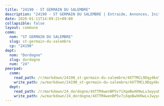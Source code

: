```yaml
---
title: "24190 - ST GERMAIN DU SALEMBRE"
description: "24190 - ST GERMAIN DU SALEMBRE | Entraide, Annonces, Initiatives"
date: 2020-01-11T14:09:21+09:00
collapsible: false
layout: commune
comm:
  nom: "ST GERMAIN DU SALEMBRE"
  slug: st-germain-du-salembre
  cp: "24190"
dept:
  nom: "Dordogne"
  slug: dordogne
  num: "24"
peerpad:
  comm:
    read_path: /r/markdown/24190_st-germain-du-salembre/4XTTMCL9Dqy4koYHRsJcqvpNQYCFk72gnRLcdWJSiRXphP9tm
    write_path: /w/markdown/24190_st-germain-du-salembre/4XTTMCL9Dqy4koYHRsJcqvpNQYCFk72gnRLcdWJSiRXphP9tm-K3TgV2tFNZuQXTw7wYkLZ79cZcGTYLJuoEbzTdZoFzV25wE1wm39g9EhKiXfpzvyJEptYAsQHskSRupfmRQnAevcZYPAw4vD8DoCnzoW2tTrvjYLkdkvthQVFc8x1TsstpMf3fkd
  dept:
    read_path: /r/markdown/24_dordogne/4XTTM4wenBP5v7iXqeBwXH9wLvJwyyuNKzLxRyGzSZXmCuzgg
    write_path: /w/markdown/24_dordogne/4XTTM4wenBP5v7iXqeBwXH9wLvJwyyuNKzLxRyGzSZXmCuzgg-K3TgUusQQUSAmJPXozCTSBeqjqksxkVWGVxtHwEFrs5RuocQr8weKG2oQg7MVeg2F9Hhv7ggtBiBU8D9pdXEPa9M67VU3BzgAG9BCtQw3VY3Xcxk2YSegk3iUXMkpicGxxJr7mWp
---
```


